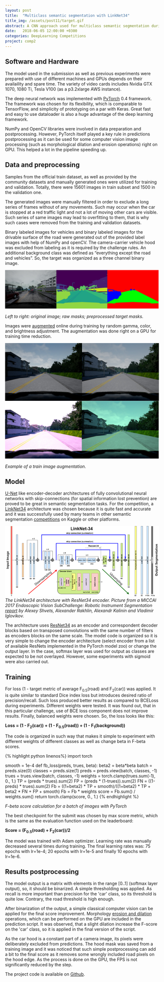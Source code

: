 ```yaml
---
layout: post
title:  "Multiclass semantic segmentation with LinkNet34"
title_img: /assets/post11/target.gif
abstract: A CNN approach used for multiclass semantic segmentation during the Lyft Perception Challenge.
date:   2018-06-05 12:00:00 +0300
categories: DeepLearning Competitions
project: comp2
---
```


## Software and Hardware

The model used in the submission as well as previous experiments were prepared with use of different machines and GPUs depends on their availaility and spare time. The variety of video cards includes Nvidia GTX 1070, 1080 Ti,  Tesla V100 (as a p3.2xlarge AWS instance).

The deep neural network was implemented with [PyTorch][Pytorch] 0.4 framework. The framework was chosen for its flexibility, which is comparable to TensorFlow, and simplicity of prototyping on a par with Keras. Great fast and easy to use dataloader is also a huge advantage of the deep learning framework.

NumPy and OpenCV libraries were involved in data preparation and postprocessing. However, PyTorch itself played a key rule in predictions postprocessing as it can be used for some computer vision image processing (such as morphological dilation and erosion operations) right on GPU. This helped a lot in the pipeline speeding up.

## Data and preprocessing

Samples from the official train dataset, as well as provided by the community datasets and manually generated ones were utilized for training and validation. Totally, there were 15601 images in train subset and 1500 in the validation one.

The generated images were manually filtered in order to exclude a long series of frames without of any movements. Such may occur when the car is stopped at a red traffic light and not a lot of moving other cars are visible. Such series of same images may lead to overfitting to them, that is why such cases were removed from the training and validation datasets.

Binary labeled images for vehicles and binary labeled images for the drivable surface of the road were generated out of the provided label images with help of NumPy and openCV. The camera-carrier vehicle hood was excluded from labeling as it is required by the challenge rules. An additional background class was defined as “everything except the road and vehicles”. So, the target was organized as a three channel binary image.

![Target preporation](/assets/post11/target.jpg)

_Left to right: original image; raw masks; preprocessed target masks._

Images were [augmented][Augmentation] online during training by random gamma, color, and brightness adjustment. The augmentation was done right on a GPU for training time reduction.

![Augmentation](/assets/post11/augmentation.jpg)

_Example of a train image augmentation._

## Model

[U-Net][Unet] like encoder-decoder architectures of fully convolutional neural networks with skip-connections (for spatial information lost prevention) are proved to be great in semantic segmentation tasks. For the competition, a [LinkNet34][Linknet] architecture was chosen because it is quite fast and accurate and it was successfully used by many teams in other semantic segmentation [competitions][Surgery] on Kaggle or other platforms.	

![LinkNet34](/assets/post11/LinkNet34.png)
_The LinkNet34 architecture with ResNet34 encoder. Picture from a MICCAI 2017 Endoscopic Vision SubChallenge: Robotic Instrument Segmentation [report][Surgery] by Alexey Shvets, Alexander Rakhlin, Alexandr Kalinin and Vladimir Iglovikov._

The architecture uses [ResNet34][Resnet] as an encoder and correspondent decoder blocks based on transposed convolutions with the same number of filters as encoders blocks on the same scale. The model code is organized so it is very simple to change the encoder architecture (select encoder from a list of available ResNets implemented in the PyTorch model zoo) or change the output layer. In the case, softmax layer was used for output as classes are expected to be not overlayed. However, some experiments with sigmoid were also carried out.

## Training

For loss (1 - target metric of average F<sub>0.5</sub>(road) and F<sub>2</sub>(car)) was applied. It is quite similar to standard Dice index loss but introduces desired ratio of precision/recall. Such loss produced better results as compared to BCELoss during experiments. Different weights were tested. It was found out, that in this particular challenge, use of BCE loss component does not improve results. Finally, balanced weights were chosen. So, the loss looks like this:

__Loss = (1 - F<sub>2</sub>(car)) + (1 - F<sub>0.5</sub>(road)) + (1 - F<sub>1</sub>(background))__

The code is organized in such way that makes it simple to experiment with different weights of different classes as well as change beta in F-beta scores.

{% highlight python linenos%}
import torch

smooth = 1e-4
def fb_loss(preds, trues, beta):
    beta2 = beta*beta
    batch = preds.size(0)
    classes = preds.size(1)
    preds = preds.view(batch, classes, -1)
    trues = trues.view(batch, classes, -1)
    weights = torch.clamp(trues.sum(-1), 0., 1.)
    TP = (preds * trues).sum(2)
    FP = (preds * (1-trues)).sum(2)
    FN = ((1-preds) * trues).sum(2)
    Fb = ((1+beta2) * TP + smooth)/((1+beta2) * TP + beta2 * FN + FP + smooth)
    Fb = Fb * weights
    score = Fb.sum() / weights.sum()
    return torch.clamp(score, 0., 1.)
{% endhighlight %}

_F-beta score calculation for a batch of images with PyTorch_

The best checkpoint for the submit was chosen by max score metric, which is the same as the evaluation function used on the leaderboard:

__Score = (F<sub>0.5</sub>(road) + F<sub>2</sub>(car))/2__

The model was trained with Adam optimizer. Learning rate was manually decreased several times during training. The final learning rates was: 75 epochs with lr=1e-4; 20 epochs with lr=1e-5 and finally 10 epochs with lr=1e-6.

## Results postprocessing

The model output is a matrix with elements in the range [0..1] (softmax layer output), so, it should be binarized. A simple thresholding was applied. As recall is more important than precision for the 'car' class, so its threshold is quite low. Contrary, the road threshold is high enough.

After binarization of the output, a simple classical computer vision can be applied for the final score improvement. Morphology [erosion and dilation][GithubL130] operations, which can be performed on the GPU are included in the prediction script. It was observed, that a slight dilation increase the F-score on the 'car' class, so it is applied in the final version of the script.

As the car hood is a constant part of a camera image, its pixels were deliberately excluded from predictions. The hood mask was saved from a training image and it was noticed that such simple postprocessing can add a bit to the final score as it removes some wrongly included road pixels on the hood edge. As the process is done on the GPU, the FPS is not significantly reduced by the step.

The project code is available on [Github][Github].


[Pytorch]: https://pytorch.org
[Augmentation]: https://github.com/NikolasEnt/Lyft-Perception-Challenge/blob/master/dataprocess.py
[Unet]: https://arxiv.org/abs/1505.04597
[Linknet]: https://arxiv.org/abs/1707.03718
[Surgery]: https://arxiv.org/abs/1803.01207v1
[Resnet]: https://arxiv.org/abs/1512.03385
[GithubL130]: https://github.com/NikolasEnt/Lyft-Perception-Challenge/blob/master/dataprocess.py#L130
[Github]: https://github.com/NikolasEnt/Lyft-Perception-Challenge
